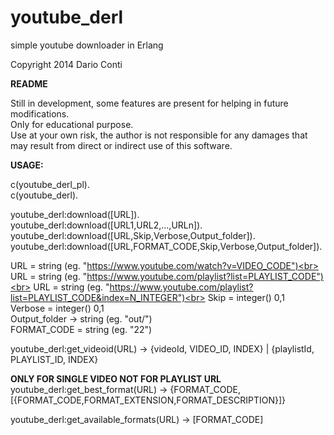 youtube_derl
============

simple youtube downloader in Erlang

Copyright 2014 Dario Conti

<b>README</b>

Still in development, some features are present for helping in future modifications.<br>
Only for educational purpose.<br>
Use at your own risk, the author is not responsible for any damages that may result from direct or indirect use of this software.<br>

<b>USAGE:</b>

c(youtube_derl_pl).<br>
c(youtube_derl).

youtube_derl:download([URL]).<br>
youtube_derl:download([URL1,URL2,...,URLn]).<br>
youtube_derl:download([URL,Skip,Verbose,Output_folder]).<br>
youtube_derl:download([URL,FORMAT_CODE,Skip,Verbose,Output_folder]).

URL = string (eg. "https://www.youtube.com/watch?v=VIDEO_CODE")<br>
URL = string (eg. "https://www.youtube.com/playlist?list=PLAYLIST_CODE")<br>
URL = string (eg. "https://www.youtube.com/playlist?list=PLAYLIST_CODE&index=N_INTEGER")<br>
Skip = integer()	0,1<br>
Verbose = integer()	0,1<br>
Output_folder -> string (eg. "out/")<br>
FORMAT_CODE = string (eg. "22")

youtube_derl:get_videoid(URL) -> {videoId, VIDEO_ID, INDEX} | {playlistId, PLAYLIST_ID, INDEX}

<b>ONLY FOR SINGLE VIDEO NOT FOR PLAYLIST URL</b><br>
youtube_derl:get_best_format(URL) -> {FORMAT_CODE,[{FORMAT_CODE,FORMAT_EXTENSION,FORMAT_DESCRIPTION}]}<br>

youtube_derl:get_available_formats(URL) -> [FORMAT_CODE]

